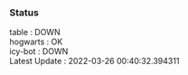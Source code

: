 ### Status


table : DOWN  
hogwarts : OK  
icy-bot : DOWN  
Latest Update : 2022-03-26 00:40:32.394311
